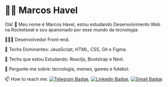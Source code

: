 # :man_technologist: Marcos Havel


Olá! 👋
Meu nome é Marcos Havel, estou estudando Desenvolvimento Web na Rocketseat e sou apaixonado por esse mundo da tecnologia.

👨🏻‍💻 Desenvolvedor Front-end.

💙 Techs Dominantes: JavaScript, HTML, CSS, Git e Figma.

💙 Techs que estou Estudando: Reactjs, Bootstrap e Next. 

💬 Pergunte-me sobre: tecnologia, memes, games e futebol.

📫 How to reach me: [![Telegram Badge](https://img.shields.io/badge/-Telegram-1ca0f1?style=flat-square&labelColor=1ca0f1&logo=telegram&logoColor=white&link=https://t.me/Mhavel)](https://t.me/Mhavel), [![Linkedin Badge](https://img.shields.io/badge/-LinkedIn-blue?style=flat-square&logo=Linkedin&logoColor=white&link=https://www.linkedin.com/in/marcos-havel-viana-pereira-aa26141a5/)](https://www.linkedin.com/in/marcos-havel-viana-pereira-aa26141a5/), [![Gmail Badge](https://img.shields.io/badge/-Gmail-c14438?style=flat-square&logo=Gmail&logoColor=white&link=mailto:marcoshaveldev@gmail.com)](mailto:marcoshaveldev@gmail.com)
